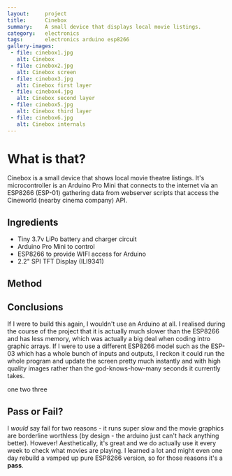 ```yaml
---
layout:     project
title:      Cinebox
summary:    A small device that displays local movie listings.
category:   electronics
tags:       electronics arduino esp8266
gallery-images:
 - file: cinebox1.jpg
   alt: Cinebox
 - file: cinebox2.jpg
   alt: Cinebox screen
 - file: cinebox3.jpg
   alt: Cinebox first layer
 - file: cinebox4.jpg
   alt: Cinebox second layer
 - file: cinebox5.jpg
   alt: Cinebox third layer
 - file: cinebox6.jpg
   alt: Cinebox internals
---
```


# What is that?
Cinebox is a small device that shows local movie theatre listings. It's microcontroller is an Arduino Pro Mini that connects to the internet via an ESP8266 (ESP-01) gathering data from webserver scripts that access the Cineworld (nearby cinema company) API.
<!--readmore-->



## Ingredients
* Tiny 3.7v LiPo battery and charger circuit
* Arduino Pro Mini to control
* ESP8266 to provide WIFI access for Arduino
* 2.2" SPI TFT Display (ILI9341)



## Method




## Conclusions
If I were to build this again, I wouldn't use an Arduino at all. I realised during the course of the project that it is actually much slower than the ESP8266 and has less memory, which was actually a big deal when coding intro graphic arrays.
If I were to use a different ESP8266 model such as the ESP-03 which has a whole bunch of inputs and outputs, I reckon it could run the whole program and update the screen pretty much instantly and with high quality images rather than the god-knows-how-many seconds it currently takes.

one
two
three





## Pass or Fail?
I *would* say fail for two reasons - it runs super slow and the movie graphics are borderline worthless (by design - the arduino just can't hack anything better).
However! Aesthetically, it's great and we do actually use it every week to check what movies are playing. I learned a lot and might even one day rebuild a vamped up pure ESP8266 version, so for those reasons it's a **pass**.

